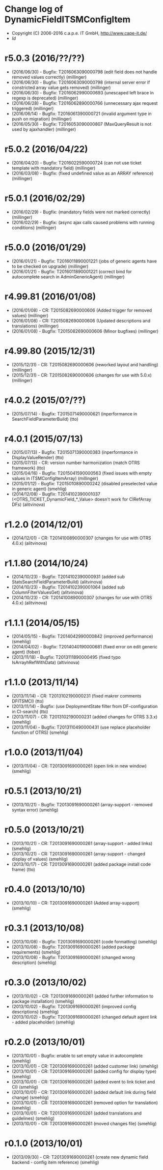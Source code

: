 # Change log of DynamicFieldITSMConfigItem
* Copyright (C) 2006-2016 c.a.p.e. IT GmbH, http://www.cape-it.de/
* $Id$

# r5.0.3 (2016/??/??)
* (2016/06/30) - Bugfix: T2016063090000798 (edit field does not handle removed values correctly) (millinger)
* (2016/06/30) - Bugfix: T2016063090000798 (internal server error if constricted array value gets removed) (millinger)
* (2016/06/30) - Bugfix: T2016062990000693 (unescaped left brace in regexp is deprecated) (millinger)
* (2016/06/28) - Bugfix: T2016062890000766 (unnecessary ajax request triggered) (millinger)
* (2016/06/14) - Bugfix: T2016061390000721 (invalid argument type in push on migration) (millinger)
* (2016/05/30) - Bugfix: T2016053090000807 (MaxQueryResult is not used by ajaxhandler) (millinger)

# r5.0.2 (2016/04/22)
* (2016/04/20) - Bugfix: T2016022590000724 (can not use ticket template with mandatory field) (millinger)
* (2016/03/08) - Bugfix: (fixed undefined value as an ARRAY reference) (millinger)

# r5.0.1 (2016/02/29)
* (2016/02/29) - Bugfix: (mandatory fields were not marked correctly) (millinger)
* (2016/02/29) - Bugfix: (async ajax calls caused problems with running conditions) (millinger)

# r5.0.0 (2016/01/29)
* (2016/01/21) - Bugfix: T2016011890001221 (jobs of generic agents have to be checked on upgrade) (millinger)
* (2016/01/21) - Bugfix: T2016011890001221 (correct bind for autocomplete search in AdminGenericAgent) (millinger)

# r4.99.81 (2016/01/08)
* (2016/01/08) - CR: T2015082690000606 (Added trigger for removed values) (millinger)
* (2016/01/08) - CR: T2015082690000606 (Updated descriptions and translations) (millinger)
* (2016/01/08) - Bugfix: T2015082690000606 (Minor bugfixes) (millinger)

# r4.99.80 (2015/12/31)
* (2015/12/31) - CR: T2015082690000606 (reworked layout and handling) (millinger)
* (2015/12/31) - CR: T2015082690000606 (changes for use with 5.0.x) (millinger)

# r4.0.2 (2015/0?/??)
* (2015/07/14) - Bugfix: T2015071490000621 (inperformance in SearchFieldParameterBuild) (tto)

# r4.0.1 (2015/07/13)
* (2015/07/13) - Bugfix: T2015071390000383 (inperformance in DisplayValueRender) (tto)
* (2015/07/13) - CR: version number harmonization (match OTRS framework) (tto)
* (2015/04/16) - Bugfix: T2015041590000563 (fixed issues with empty values in ITSMConfigItemArray) (millinger)
* (2015/01/12) - Bugfix: T2015010890000242 (disabled preselected value in generic agent) (smehlig)
* (2014/12/08) - Bugfix: T2014102390001037 (<OTRS_TICKET_DynamicField_*_Value> doesn't work for CIRefArray DFs) (alitvinova)

# r1.2.0 (2014/12/01)
* (2014/12/01) - CR: T2014100890000307 (changes for use with OTRS 4.0.x) (alitvinova)

# r1.1.80 (2014/10/24)
* (2014/10/23) - Bugfix: T2014102390000931 (added sub StatsSearchFieldParameterBuild) (alitvinova)
* (2014/10/23) - Bugfix: T2014102390001064 (added sub ColumnFilterValuesGet) (alitvinova)
* (2014/10/23) - CR: T2014100890000307 (changes for use with OTRS 4.0.x) (alitvinova)

# r1.1.1 (2014/05/15)
* (2014/05/15) - Bugfix: T2014042990000842 (improved performance) (smehlig)
* (2014/04/02) - Bugfix: T2014040190000681 (fixed error on edit generic agent) (fober)
* (2013/11/18) - Bugfix: T2013111890000495 (fixed typo IsArrayhRefWithData) (altivinova)

# r1.1.0 (2013/11/14)
* (2013/11/14) - CR: T2013102190000231 (fixed makrer comments DFITSMCI) (tto)
* (2013/11/14) - Bugfix: (use DeploymentState filter from DF-configuration in CI-search) (tto)
* (2013/11/07) - CR: T2013102190000231 (added changes for OTRS 3.3.x) (smehlig)
* (2013/11/04) - Bugfix: T2013110490000431 (use replace placeholder function of OTRS) (smehlig)

# r1.0.0 (2013/11/04)
* (2013/11/04) - CR: T2013091690000261 (open link in new window) (smehlig)

# r0.5.1 (2013/10/21)
* (2013/10/21) - Bugfix: T2013091690000261 (array-support - removed syntax error) (smehlig)

# r0.5.0 (2013/10/21)
* (2013/10/21) - CR: T2013091690000261 (array-support - added links) (smehlig)
* (2013/10/21) - CR: T2013091690000261 (array-support - changed display of values) (smehlig)
* (2013/10/17) - CR: T2013091690000261 (added package install code frame) (tto)

# r0.4.0 (2013/10/10)
* (2013/10/10) - CR: T2013091690000261 (Added array-support) (smehlig)

# r0.3.1 (2013/10/08)
* (2013/10/08) - Bugfix: T2013091690000261 (code formatting) (smehlig)
* (2013/10/08) - Bugfix: T2013091690000261 (added package requirements) (smehlig)
* (2013/10/08) - Bugfix: T2013091690000261 (changed wrong description) (smehlig)

# r0.3.0 (2013/10/02)
* (2013/10/02) - CR: T2013091690000261 (added further information to package installation) (smehlig)
* (2013/10/02) - Bugfix: T2013091690000261 (improved config descriptions) (smehlig)
* (2013/10/02) - Bugfix: T2013091690000261 (changed default agent link - added placeholder) (smehlig)

# r0.2.0 (2013/10/01)
* (2013/10/01) - Bugfix: enable to set empty value in autocomplete (smehlig)
* (2013/10/01) - CR: T2013091690000261 (added customer link) (smehlig)
* (2013/10/01) - CR: T2013091690000261 (added config for display type) (smehlig)
* (2013/10/01) - CR: T2013091690000261 (added event to link ticket and CI) (smehlig)
* (2013/10/01) - CR: T2013091690000261 (added default link during field change) (smehlig)
* (2013/10/01) - CR: T2013091690000261 (removed option for translation) (smehlig)
* (2013/10/01) - CR: T2013091690000261 (added translations and guidelines) (smehlig)
* (2013/10/01) - CR: T2013091690000261 (moved changes file) (smehlig)

# r0.1.0 (2013/10/01)
* (2013/09/30) - CR: T2013091690000261 (create new dynamic field backend - config item reference) (smehlig)

